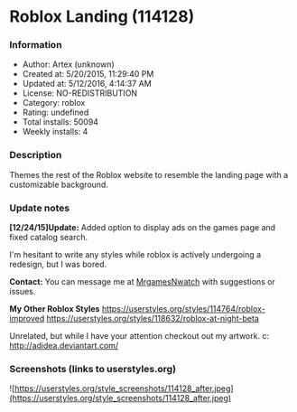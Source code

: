 # Roblox Landing (114128)

### Information
- Author: Artex (unknown)
- Created at: 5/20/2015, 11:29:40 PM
- Updated at: 5/12/2016, 4:14:37 AM
- License: NO-REDISTRIBUTION
- Category: roblox
- Rating: undefined
- Total installs: 50094
- Weekly installs: 4


### Description
Themes the rest of the Roblox website to resemble the landing page with a customizable background.

### Update notes
<b>[12/24/15]Update:</b> Added option to display ads on the games page and fixed catalog search.


I'm hesitant to write any styles while roblox is actively undergoing a redesign, but I was bored.

<b>Contact:</b> You can message me at <a href="http://www.roblox.com/User.aspx?ID=2143630">MrgamesNwatch</a> with suggestions or issues.

<b>My Other Roblox Styles</b> 
https://userstyles.org/styles/114764/roblox-improved
https://userstyles.org/styles/118632/roblox-at-night-beta

Unrelated, but while I have your attention checkout out my artwork. c:
http://adidea.deviantart.com/

### Screenshots (links to userstyles.org)
![https://userstyles.org/style_screenshots/114128_after.jpeg](https://userstyles.org/style_screenshots/114128_after.jpeg)


